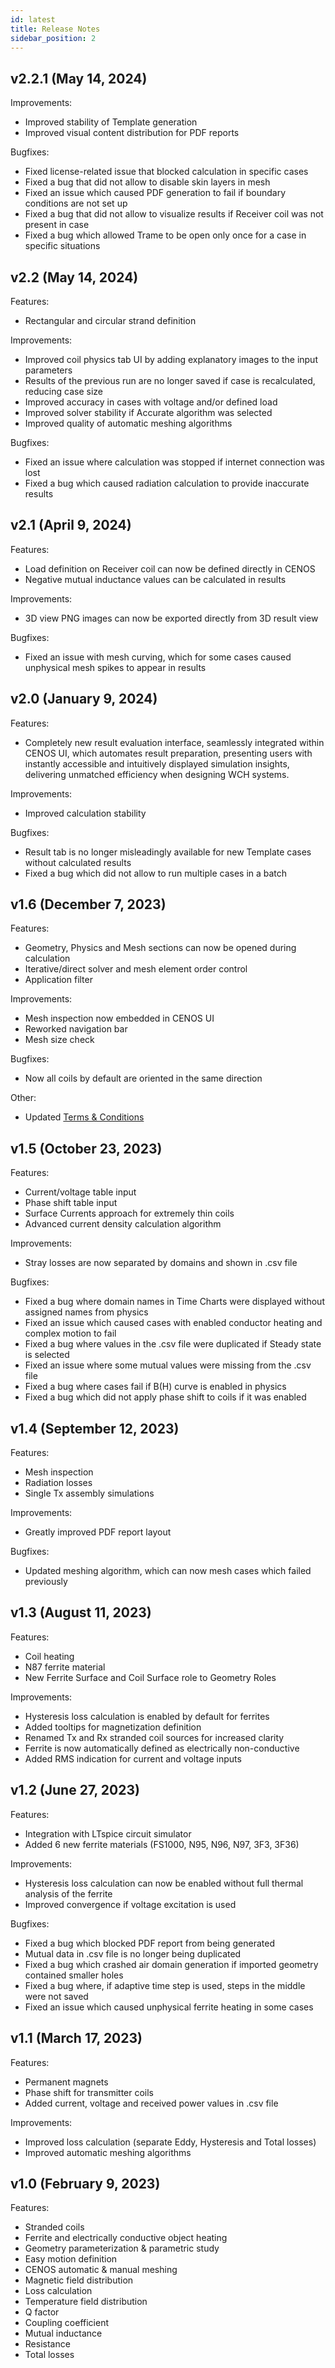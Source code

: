 ```yaml
---
id: latest
title: Release Notes
sidebar_position: 2
---
```


## v2.2.1 (May 14, 2024)

Improvements:

* Improved stability of Template generation
* Improved visual content distribution for PDF reports

Bugfixes:

* Fixed license-related issue that blocked calculation in specific cases
* Fixed a bug that did not allow to disable skin layers in mesh
* Fixed an issue which caused PDF generation to fail if boundary conditions are not set up
* Fixed a bug that did not allow to visualize results if Receiver coil was not present in case
* Fixed a bug which allowed Trame to be open only once for a case in specific situations


## v2.2 (May 14, 2024)

Features:

* Rectangular and circular strand definition

Improvements:

* Improved coil physics tab UI by adding explanatory images to the input parameters
* Results of the previous run are no longer saved if case is recalculated, reducing case size
* Improved accuracy in cases with voltage and/or defined load
* Improved solver stability if Accurate algorithm was selected
* Improved quality of automatic meshing algorithms

Bugfixes:

* Fixed an issue where calculation was stopped if internet connection was lost
* Fixed a bug which caused radiation calculation to provide inaccurate results


## v2.1 (April 9, 2024)

Features:

* Load definition on Receiver coil can now be defined directly in CENOS
* Negative mutual inductance values can be calculated in results

Improvements:

* 3D view PNG images can now be exported directly from 3D result view

Bugfixes:

* Fixed an issue with mesh curving, which for some cases caused unphysical mesh spikes to appear in results



## v2.0 (January 9, 2024)

Features:

* Completely new result evaluation interface, seamlessly integrated within CENOS UI, which automates result preparation, presenting users with instantly accessible and intuitively displayed simulation insights, delivering unmatched efficiency when designing WCH systems.

Improvements:

* Improved calculation stability

Bugfixes:

* Result tab is no longer misleadingly available for new Template cases without calculated results
* Fixed a bug which did not allow to run multiple cases in a batch



## v1.6 (December 7, 2023)

Features:

* Geometry, Physics and Mesh sections can now be opened during calculation
* Iterative/direct solver and mesh element order control
* Application filter

Improvements:

* Mesh inspection now embedded in CENOS UI
* Reworked navigation bar
* Mesh size check

Bugfixes:

* Now all coils by default are oriented in the same direction

Other:

* Updated [Terms & Conditions](https://www.cenos-platform.com/terms-conditions)


## v1.5 (October 23, 2023)

Features:

* Current/voltage table input
* Phase shift table input
* Surface Currents approach for extremely thin coils
* Advanced current density calculation algorithm

Improvements:

* Stray losses are now separated by domains and shown in .csv file

Bugfixes:

* Fixed a bug where domain names in Time Charts were displayed without assigned names from physics
* Fixed an issue which caused cases with enabled conductor heating and complex motion to fail
* Fixed a bug where values in the .csv file were duplicated if Steady state is selected
* Fixed an issue where some mutual values were missing from the .csv file
* Fixed a bug where cases fail if B(H) curve is enabled in physics
* Fixed a bug which did not apply phase shift to coils if it was enabled



## v1.4 (September 12, 2023)

Features:

* Mesh inspection
* Radiation losses
* Single Tx assembly simulations

Improvements:

* Greatly improved PDF report layout

Bugfixes:

* Updated meshing algorithm, which can now mesh cases which failed previously


## v1.3 (August 11, 2023)

Features:

* Coil heating
* N87 ferrite material
* New Ferrite Surface and Coil Surface role to Geometry Roles

Improvements:

* Hysteresis loss calculation is enabled by default for ferrites
* Added tooltips for magnetization definition
* Renamed Tx and Rx stranded coil sources for increased clarity
* Ferrite is now automatically defined as electrically non-conductive
* Added RMS indication for current and voltage inputs


## v1.2 (June 27, 2023)

Features:

* Integration with LTspice circuit simulator
* Added 6 new ferrite materials (FS1000, N95, N96, N97, 3F3, 3F36)

Improvements:

* Hysteresis loss calculation can now be enabled without full thermal analysis of the ferrite
* Improved convergence if voltage excitation is used

Bugfixes:

* Fixed a bug which blocked PDF report from being generated
* Mutual data in .csv file is no longer being duplicated
* Fixed a bug which crashed air domain generation if imported geometry contained smaller holes
* Fixed a bug where, if adaptive time step is used, steps in the middle were not saved
* Fixed an issue which caused unphysical ferrite heating in some cases


## v1.1 (March 17, 2023)

Features:

* Permanent magnets
* Phase shift for transmitter coils
* Added current, voltage and received power values in .csv file

Improvements:

* Improved loss calculation (separate Eddy, Hysteresis and Total losses)
* Improved automatic meshing algorithms


## v1.0 (February 9, 2023)

Features:

* Stranded coils
* Ferrite and electrically conductive object heating
* Geometry parameterization & parametric study
* Easy motion definition
* CENOS automatic & manual meshing
* Magnetic field distribution
* Loss calculation
* Temperature field distribution
* Q factor
* Coupling coefficient
* Mutual inductance
* Resistance
* Total losses
